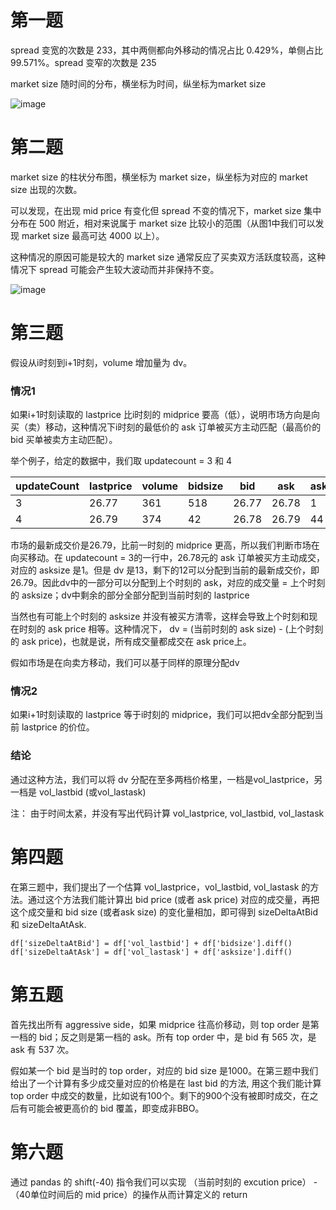 
# 第一题

spread 变宽的次数是 233，其中两侧都向外移动的情况占比 0.429%，单侧占比99.571%。spread 变窄的次数是 235

market size 随时间的分布，横坐标为时间，纵坐标为market size

![image](https://user-images.githubusercontent.com/88695029/141720619-3a1510af-d45b-4fab-a5c3-7a1d829d22ad.png)

# 第二题

market size 的柱状分布图，横坐标为 market size，纵坐标为对应的 market size 出现的次数。

可以发现，在出现 mid price 有变化但 spread 不变的情况下，market size 集中分布在 500 附近，相对来说属于 market size 比较小的范围（从图1中我们可以发现 market size 最高可达 4000 以上）。

这种情况的原因可能是较大的 market size 通常反应了买卖双方活跃度较高，这种情况下 spread 可能会产生较大波动而并非保持不变。

![image](https://user-images.githubusercontent.com/88695029/141720855-cc974d9f-a37a-4a06-badb-880e93ebac0f.png)

# 第三题

假设从i时刻到i+1时刻，volume 增加量为 dv。

### 情况1

如果i+1时刻读取的 lastprice 比i时刻的 midprice 要高（低），说明市场方向是向买（卖）移动，这种情况下i时刻的最低价的 ask 订单被买方主动匹配（最高价的 bid 买单被卖方主动匹配）。

举个例子，给定的数据中，我们取 updatecount = 3 和 4


   | updateCount |   lastprice |  volume | bidsize | bid  |   ask |   asksize |
   | ------------- | -----------| -------- | ------| ------| ------| --------|
   | 3  |     26.77  |     361   |  518  |   26.77 |   26.78  |  1 |           
   | 4  |     26.79   |    374   |  42   |   26.78 |  26.79  | 44  | 

  市场的最新成交价是26.79，比前一时刻的 midprice 更高，所以我们判断市场在向买移动。在 updatecount = 3的一行中，26.78元的 ask 订单被买方主动成交，对应的 asksize 是1。但是 dv 是13，剩下的12可以分配到当前的最新成交价，即26.79。因此dv中的一部分可以分配到上个时刻的 ask，对应的成交量 = 上个时刻的 asksize；dv中剩余的部分全部分配到当前时刻的 lastprice
  
  当然也有可能上个时刻的 asksize 并没有被买方清零，这样会导致上个时刻和现在时刻的 ask price 相等。这种情况下， dv = (当前时刻的 ask size) - (上个时刻的 ask price)，也就是说，所有成交量都成交在 ask price上。
  
  假如市场是在向卖方移动，我们可以基于同样的原理分配dv


### 情况2

如果i+1时刻读取的 lastprice 等于i时刻的 midprice，我们可以把dv全部分配到当前 lastprice 的价位。

### 结论

通过这种方法，我们可以将 dv 分配在至多两档价格里，一档是vol_lastprice，另一档是 vol_lastbid (或vol_lastask)

注： 由于时间太紧，并没有写出代码计算 vol_lastprice, vol_lastbid, vol_lastask


# 第四题

在第三题中，我们提出了一个估算 vol_lastprice，vol_lastbid, vol_lastask 的方法。通过这个方法我们能计算出 bid price (或者 ask price) 对应的成交量，再把这个成交量和 bid size (或者ask size) 的变化量相加，即可得到 sizeDeltaAtBid 和 sizeDeltaAtAsk.

```
df['sizeDeltaAtBid'] = df['vol_lastbid'] + df['bidsize'].diff()
df['sizeDeltaAtAsk'] = df['vol_lastask'] + df['asksize'].diff()
```

# 第五题

首先找出所有 aggressive side，如果 midprice 往高价移动，则 top order 是第一档的 bid；反之则是第一档的 ask。所有 top order 中，是 bid 有 565 次，是 ask 有 537 次。

假如某一个 bid 是当时的 top order，对应的 bid size 是1000。在第三题中我们给出了一个计算有多少成交量对应的价格是在 last bid 的方法, 用这个我们能计算 top order 中成交的数量，比如说有100个。剩下的900个没有被即时成交，在之后有可能会被更高价的 bid 覆盖，即变成非BBO。


# 第六题

通过 pandas 的 shift(-40) 指令我们可以实现 （当前时刻的 excution price） - （40单位时间后的 mid price）的操作从而计算定义的 return
